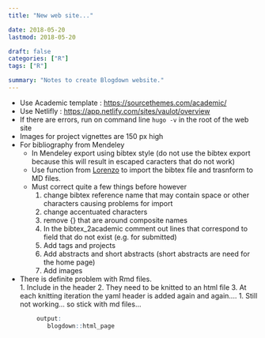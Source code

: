 ```yaml
---
title: "New web site..."

date: 2018-05-20
lastmod: 2018-05-20

draft: false
categories: ["R"]
tags: ["R"]

summary: "Notes to create Blogdown website."
---
```

* Use Academic template : https://sourcethemes.com/academic/
* Use Netlifly : https://app.netlify.com/sites/vaulot/overview
* If there are errors, run on command line `hugo -v` in the root of the web site
* Images for project vignettes are 150 px high
* For bibliography from Mendeley
     * In Mendeley export using bibtex style (do not use the bibtex export because this will result in escaped caracters that do not work)
     * Use function from [Lorenzo](https://lbusett.netlify.com/post/automatically-importing-publications-from-bibtex-to-a-hugo-academic-blog/) to import the bibtex file and trasnform to MD files.
     * Must correct quite a few things before however
        1. change bibtex reference name that may contain space or other characters causing problems for import
        1. change accentuated characters
        1. remove {} that are around composite names
        1. In the bibtex_2academic comment out lines that correspond to field that do not exist (e.g. for submitted)
        1. Add tags and projects
        1. Add abstracts and short abstracts (short abstracts are need for the home page)
        1. Add images
* There is definite problem with Rmd files.  
        1. Include in the header
        2. They need to be knitted to an html file
        3. At each knitting iteration the yaml header is added again and again....
        1. Still not working... so stick with md files...
```r
        output:
           blogdown::html_page
```
